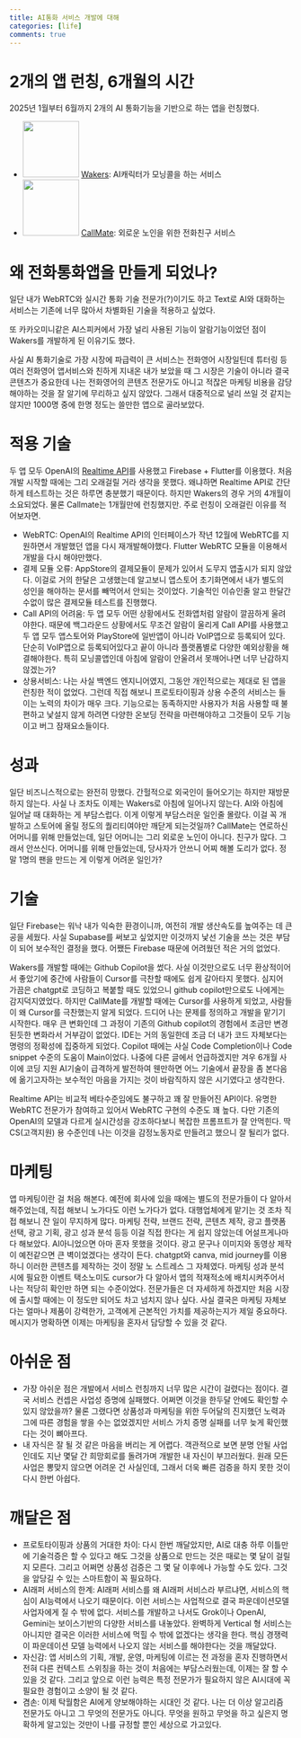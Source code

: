 ```yaml
---
title: AI통화 서비스 개발에 대해
categories: [life]
comments: true
---
```


# 2개의 앱 런칭, 6개월의 시간
2025년 1월부터 6월까지 2개의 AI 통화기능을 기반으로 하는 앱을 런칭했다.
- <img src="https://wakers.t-gi.co/_assets/media/873492b7ec75f75633c3b8a7aba06c97.png" width="100"/> [Wakers](https://wakers.t-gi.co): AI캐릭터가 모닝콜을 하는 서비스
- <img src="https://callmate1.web.app/1.png" width="100"/> [CallMate](https://callmate1.web.app/): 외로운 노인을 위한 전화친구 서비스

# 왜 전화통화앱을 만들게 되었나?
일단 내가 WebRTC와 실시간 통화 기술 전문가(?)이기도 하고 Text로 AI와 대화하는 서비스는 기존에 너무 많아서 차별화된 기술을 적용하고 싶었다.

또 카카오미니같은 AI스피커에서 가장 널리 사용된 기능이 알람기능이었던 점이 Wakers를 개발하게 된 이유기도 했다.

사실 AI 통화기술로 가장 시장에 파급력이 큰 서비스는 전화영어 시장일틴데 튜터링 등 여러 전화영어 앱서비스와 친하게 지내온 내가 보았을 때 그 시장은 기술이 아니라 결국 콘텐츠가 중요한데 나는 전화영어의 콘텐츠 전문가도 아니고 적잖은 마케팅 비용을 감당해야하는 것을 잘 알기에 무리하고 싶지 않았다.
그래서 대중적으로 널리 쓰일 것 같지는 않지만 1000명 중에 한명 정도는 쓸만한 앱으로 골라보았다.

# 적용 기술
두 앱 모두 OpenAI의 [Realtime API](https://platform.openai.com/docs/api-reference/realtime)를 사용했고 Firebase + Flutter를 이용했다. 처음 개발 시작할 때에는 그리 오래걸릴 거라 생각을 못했다. 왜냐하면 Realtime API로 간단하게 테스트하는 것은 하루면 충분했기 때문이다. 하지만 Wakers의 경우 거의 4개월이 소요되었다. 물론 Callmate는 1개월만에 런칭했지만. 주로 런칭이 오래걸린 이유를 적어보자면.
- WebRTC: OpenAI의 Realtime API의 인터페이스가 작년 12월에 WebRTC를 지원하면서 개발했던 앱을 다시 재개발해야했다. Flutter WebRTC 모듈을 이용해서 개발을 다시 해야만했다.
- 결제 모듈 오류: AppStore의 결제모듈이 문제가 있어서 도무지 앱출시가 되지 않았다. 이걸로 거의 한달은 고생했는데 알고보니 앱스토어 초기화면에서 내가 별도의 성인을 해야하는 문서를 빼먹어서 안되는 것이었다. 기술적인 이슈인줄 알고 한달간 수없이 많은 결제모듈 테스트를 진행했다.
- Call API의 어려움: 두 앱 모두 어떤 상황에서도 전화앱처럼 알람이 깔끔하게 울려야한다. 때문에 백그라운드 상황에서도 무조건 알람이 울리게 Call API를 사용했고 두 앱 모두 앱스토어와 PlayStore에 일반앱이 아니라 VoIP앱으로 등록되어 있다. 단순히 VoIP앱으로 등록되어있다고 끝이 아니라 플랫폼별로 다양한 예외상황을 해결해야한다. 특히 모닝콜앱인데 아침에 알람이 안울려서 못깨어나면 너무 난감하지 않겠는가?
- 상용서비스: 나는 사실 백엔드 엔지니어였지, 그동안 개인적으로는 제대로 된 앱을 런칭한 적이 없었다. 그런데 직접 해보니 프로토타이핑과 상용 수준의 서비스는 들이는 노력의 차이가 매우 크다. 기능으로는 동족하지만 사용자가 처음 사용할 때 불편하고 낯설지 않게 하려면 다양한 온보딩 전략을 마련해야하고 그것들이 모두 기능이고 버그 잠재요소들이다.

# 성과
일단 비즈니스적으로는 완전히 망했다. 간헐적으로 외국인이 들어오기는 하지만 재방문하지 않는다.
사실 나 조차도 이제는 Wakers로 아침에 일어나지 않는다. AI와 아침에 일어날 때 대화하는 게 부담스럽다. 이게 이렇게 부담스러운 일인줄 몰랐다. 이걸 꼭 개발하고 스토어에 올릴 정도의 퀄리티여야만 깨닫게 되는것일까? 
CallMate는 연로하신 어머니를 위해 만들었는데, 일단 어머니는 그리 외로운 노인이 아니다. 친구가 많다. 그래서 안쓰신다. 어머니를 위해 만들었는데, 당사자가 안쓰니 어찌 해볼 도리가 없다.
정말 1명의 팬을 만드는 게 이렇게 어려운 일인가?

# 기술
일단 Firebase는 워낙 내가 익숙한 환경이니까, 여전히 개발 생산속도를 높여주는 데 큰 공을 세웠다. 사실 Supabase를 써보고 싶었지만 이것까지 낯선 기술을 쓰는 것은 부담이 되어 보수적인 결정을 했다. 어쨌든 Firebase 때문에 어려웠던 적은 거의 없었다.

Wakers를 개발할 때에는 Github Copilot을 썼다. 사실 이것만으로도 너무 환상적이어서 좋았기에 중간에 사람들이 Cursor를 극찬할 때에도 쉽게 갈아타지 못했다. 심지어 가끔은 chatgpt로 코딩하고 복붙할 때도 있었으니 github copilot만으로도 나에게는 감지덕지였었다. 하지만 CallMate를 개발할 때에는 Cursor를 사용하게 되었고, 사람들이 왜 Cursor를 극찬했는지 알게 되었다. 드디어 나는 문제를 정의하고 개발을 맡기기 시작한다. 매우 큰 변화인데 그 과정이 기존의 Github copilot의 경험에서 조금만 변경된듯한 변화라서 거부감이 없었다. IDE는 거의 동일한데 조금 더 내가 코드 자체보다는 명령의 정확성에 집중하게 되었다. Copilot 때에는 사실 Code Completion이나 Code snippet 수준의 도움이 Main이었다. 나중에 다른 글에서 언급하겠지만 겨우 6개월 사이에 코딩 지원 AI기술이 급격하게 발전하여 웬만하면 어느 기술에서 끝장을 좀 본다음에 옮기고자하는 보수적인 마음을 가지는 것이 바람직하지 않은 시기였다고 생각한다.

Realtime API는 비교적 베타수준임에도 불구하고 꽤 잘 만들어진 API이다. 유명한 WebRTC 전문가가 참여하고 있어서 WebRTC 구현의 수준도 꽤 높다. 다만 기존의 OpenAI의 모델과 다르게 실시간성을 강조하다보니 복잡한 프롬프트가 잘 안먹힌다. 딱 CS(고객지원) 용 수준인데 나는 이것을 감정노동자로 만들려고 했으니 잘 될리가 없다.

# 마케팅
앱 마케팅이란 걸 처음 해본다. 예전에 회사에 있을 때에는 별도의 전문가들이 다 알아서 해주었는데, 직접 해보니 노가다도 이런 노가다가 없다. 대행업체에게 맡기는 것 조차 직접 해보니 잔 일이 무지하게 많다. 마케팅 전략, 브랜드 전략, 콘텐츠 제작, 광고 플랫폼 선택, 광고 기획, 광고 성과 분석 등등 이걸 직접 한다는 게 쉽지 않았는데 어설프게나마 다 해보았다. AI아니었으면 아마 혼자 못했을 것이다. 광고 문구나 이미지와 동영상 제작이 예전같으면 큰 벽이었겠다는 생각이 든다. chatgpt와 canva, mid journey를 이용하니 이러한 콘텐츠를 제작하는 것이 정말 노 스트레스 그 자체였다.
마케팅 성과 분석 시에 필요한 이벤트 택소노미도 cursor가 다 알아서 앱의 적재적소에 배치시켜주어서 나는 적당히 확인만 하면 되는 수준이었다. 전문가들은 더 자세하게 하겠지만 처음 시장에 출시할 때에는 이 정도만 되어도 차고 넘치지 않나 싶다.
사실 결국은 마케팅 자체보다는 얼마나 제품이 강력한가, 고객에게 근본적인 가치를 제공하는지가 제일 중요하다. 메시지가 명확하면 이제는 마케팅을 혼자서 담당할 수 있을 것 같다.

# 아쉬운 점
- 가장 아쉬운 점은 개발에서 서비스 런칭까지 너무 많은 시간이 걸렸다는 점이다. 결국 서비스 컨셉은 사업성 증명에 실패했다. 어쩌면 이것을 한두달 안에도 확인할 수 있지 않았을까? 물론 그랬다면 상품성과 마케팅을 위한 두어달의 진지했던 노력과 그에 따른 경험을 쌓을 수는 없었겠지만 서비스 가치 증명 실패를 너무 늦게 확인했다는 것이 뼈아프다.
- 내 자식은 잘 될 것 같은 마음을 버리는 게 어렵다. 객관적으로 보면 분명 안될 사업인데도 지난 몇달 간 희망회로를 돌려가며 개발한 내 자신이 부끄러웠다. 원래 모든 사업은 뽕맞지 않으면 어려운 건 사실인데, 그래서 더욱 빠른 검증을 하지 못한 것이 다시 한번 아쉽다.

# 깨달은 점
- 프로토타이핑과 상품의 거대한 차이: 다시 한번 깨달았지만, AI로 대충 하루 이틀만에 기술걱증은 할 수 있다고 해도 그것을 상품으로 만드는 것은 때로는 몇 달이 걸릴지 모른다. 그리고 어쩌면 상품성 검증은 그 몇 달 이후에나 가능할 수도 있다. 그것을 앞당길 수 있는 스마트함이 꼭 필요하다.
- AI래퍼 서비스의 한계: AI래퍼 서비스를 왜 AI래퍼 서비스라 부르냐면, 서비스의 핵심이 AI능력에서 나오기 때문이다. 이런 서비스는 사업적으로 결국 파운데이션모델 사업자에게 질 수 밖에 없다. 서비스를 개발하고 나서도 Grok이나 OpenAI, Gemini는 보이스기반의 다양한 서비스를 내놓았다. 완벽하게 Vertical 형 서비스는 아니지만 결국은 이러한 서비스에 먹힐 수 밖에 없겠다는 생각을 한다. 핵심 경쟁력이 파운데이션 모델 능력에서 나오지 않는 서비스를 해야한다는 것을 깨달았다.
- 자신감: 앱 서비스의 기획, 개발, 운영, 마케팅에 이르는 전 과정을 혼자 진행하면서 전혀 다른 컨텍스트 스위칭을 하는 것이 처음에는 부담스러웠는데, 이제는 잘 할 수 있을 것 같다. 그리고 앞으로 이런 능력은 특정 전문가가 필요하지 않은 AI시대에 꼭 필요한 경험이고 소양이 될 것 같다.
- 겸손: 이제 탁월함은 AI에게 양보해야하는 시대인 것 같다. 나는 더 이상 알고리즘 전문가도 아니고 그 무엇의 전문가도 아니다. 무엇을 원하고 무엇을 하고 싶은지 명확하게 알고있는 것만이 나를 규정할 뿐인 세상으로 가고있다. 